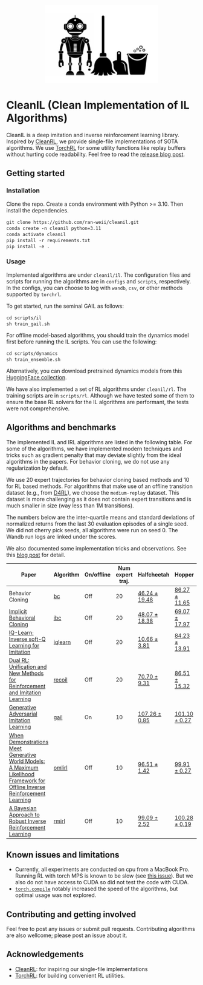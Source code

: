 <div align="center">
  <img width="300px" height="auto" src="assets/logo.png">
</div>

# CleanIL (Clean Implementation of IL Algorithms)
CleanIL is a deep imitation and inverse reinforcement learning library. Inspired by [CleanRL](https://github.com/vwxyzjn/cleanrl), we provide single-file implementations of SOTA algorithms. We use [TorchRL](https://github.com/pytorch/rl) for some utility functions like replay buffers without hurting code readability. Feel free to read the [release blog post](https://latentobservations.substack.com/p/introducing-cleanil-for-imitation).

## Getting started

### Installation
Clone the repo. Create a conda environment with Python >= 3.10. Then install the dependencies.
```
git clone https://github.com/ran-weii/cleanil.git
conda create -n cleanil python=3.11
conda activate cleanil
pip install -r requirements.txt
pip install -e .
```

### Usage
Implemented algorithms are under `cleanil/il`. The configuration files and scripts for running the algorithms are in `configs` and `scripts`, respectively. In the configs, you can choose to log with `wandb`, `csv`, or other methods supported by `torchrl`. 

To get started, run the seminal GAIL as follows:
```
cd scripts/il
sh train_gail.sh
```

For offline model-based algorithms, you should train the dynamics model first before running the IL scripts. You can use the following:
```
cd scripts/dynamics
sh train_ensemble.sh
```
Alternatively, you can download pretrained dynamics models from this [HuggingFace collection](https://huggingface.co/collections/ran-w/d4rl-mujoco-dynamics-models-67cbb2991b69d63fac266d7a).

We have also implemented a set of RL algorithms under `cleanil/rl`. The training scripts are in `scripts/rl`. Although we have tested some of them to ensure the base RL solvers for the IL algorithms are performant, the tests were not comprehensive.

## Algorithms and benchmarks
The implemented IL and IRL algorithms are listed in the following table. For some of the algorithms, we have implemented modern techniques and tricks such as gradient penalty that may deviate slightly from the ideal algorithms in the papers. For behavior cloning, we do not use any regularization by default.

We use 20 expert trajectories for behavior cloning based methods and 10 for RL based methods. For algorithms that make use of an offline transition dataset (e.g., from [D4RL](https://github.com/Farama-Foundation/D4RL)), we choose the `medium-replay` dataset. This dataset is more challenging as it does not contain expert transitions and is much smaller in size (way less than 1M transitions).

The numbers below are the inter-quartile means and standard deviations of normalized returns from the last 30 evaluation episodes of a single seed. We did not cherry pick seeds, all algorithms were run on seed 0. The Wandb run logs are linked under the scores. 

We also documented some implementation tricks and observations. See this [blog post](https://ran-weii.github.io/2025/03/28/cleanil-implementation-tricks.html) for detail.

| Paper | Algorithm | On/offline | Num expert traj. | Halfcheetah | Hopper | Walker2d |
|-------|-----------|------------|------------------|-------------|--------|----------|
| Behavior Cloning | [bc](cleanil/il/bc.py) | Off | 20 | [46.24 ± 19.48](https://wandb.ai/ranw/cleanil_bc_halfcheetah_benchmark?nw=nwuserranw) | [86.27 ± 11.65](https://wandb.ai/ranw/cleanil_bc_hopper_benchmark?nw=nwuserranw) | [99.54 ± 0.17](https://wandb.ai/ranw/cleanil_bc_walker2d_benchmark?nw=nwuserranw) |
| [Implicit Behavioral Cloning](https://arxiv.org/abs/2109.00137) | [ibc](cleanil/il/ibc.py) | Off | 20 | [48.07 ± 18.38](https://wandb.ai/ranw/cleanil_ibc_halfcheetah_benchmark?nw=nwuserranw) | [69.07 ± 17.97](https://wandb.ai/ranw/cleanil_ibc_hopper_benchmark?nw=nwuserranw) | [73.33 ± 35.71](https://wandb.ai/ranw/cleanil_ibc_walker2d_benchmark?nw=nwuserranw) |
| [IQ-Learn: Inverse soft-Q Learning for Imitation](https://arxiv.org/abs/2106.12142) | [iqlearn](cleanil/il/iqlearn.py) | Off | 20 | [10.66 ± 3.81](https://wandb.ai/ranw/cleanil_iqlearn_halfcheetah_benchmark?nw=nwuserranw) | [84.23 ± 13.91](https://wandb.ai/ranw/cleanil_iqlearn_hopper_benchmark?nw=nwuserranw) | [81.23 ± 31.29](https://wandb.ai/ranw/cleanil_iqlearn_walker2d_benchmark?nw=nwuserranw) |
| [Dual RL: Unification and New Methods for Reinforcement and Imitation Learning](https://arxiv.org/abs/2302.08560) | [recoil](cleanil/il/recoil.py) | Off | 20 | [70.70 ± 9.31](https://wandb.ai/ranw/cleanil_recoil_halfcheetah_benchmark?nw=nwuserranw) | [86.51 ± 15.32](https://wandb.ai/ranw/cleanil_recoil_hopper_benchmark?nw=nwuserranw) | [99.55 ± 0.30](https://wandb.ai/ranw/cleanil_recoil_walker2d_benchmark?nw=nwuserranw) |
| [Generative Adversarial Imitation Learning](https://arxiv.org/abs/1606.03476) | [gail](cleanil/il/gail.py) | On | 10 | [107.26 ± 0.85](https://wandb.ai/ranw/cleanil_gail_halfcheetah_benchmark?nw=nwuserranw) | [101.10 ± 0.27](https://wandb.ai/ranw/cleanil_gail_hopper_benchmark?nw=nwuserranw) | [100.75 ± 0.22](https://wandb.ai/ranw/cleanil_gail_walker2d_benchmark?nw=nwuserranw) |
| [When Demonstrations Meet Generative World Models: A Maximum Likelihood Framework for Offline Inverse Reinforcement Learning](https://arxiv.org/abs/2302.07457) | [omlirl](cleanil/il/omlirl.py) | Off | 10 | [96.51 ± 1.42](https://wandb.ai/ranw/cleanil_omlirl_halfcheetah_benchmark?nw=nwuserranw) | [99.91 ± 0.27](https://wandb.ai/ranw/cleanil_omlirl_hopper_benchmark?nw=nwuserranw) | [99.34 ± 0.49](https://wandb.ai/ranw/cleanil_omlirl_walker2d_benchmark?nw=nwuserranw) |
| [A Bayesian Approach to Robust Inverse Reinforcement Learning](https://arxiv.org/abs/2309.08571) | [rmirl](cleanil/il/rmirl.py) | Off | 10 | [99.09 ± 2.52](https://wandb.ai/ranw/cleanil_rmirl_halfcheetah_benchmark?nw=nwuserranw) | [100.28 ± 0.19](https://wandb.ai/ranw/cleanil_rmirl_hopper_benchmark?nw=nwuserranw) | [96.44 ± 1.03](https://wandb.ai/ranw/cleanil_rmirl_walker2d_benchmark?nw=nwuserranw) |

## Known issues and limitations
* Currently, all experiments are conducted on cpu from a MacBook Pro. Running RL with torch MPS is known to be slow (see [this issue](https://github.com/pytorch-labs/LeanRL/issues/16)). But we also do not have access to CUDA so did not test the code with CUDA.
* [`torch.compile`](https://pytorch.org/tutorials/intermediate/torch_compile_tutorial.html) notably increased the speed of the algorithms, but optimal usage was not explored.

## Contributing and getting involved
Feel free to post any issues or submit pull requests. Contributing algorithms are also wellcome; please post an issue about it. 

## Acknowledgements
* [CleanRL](https://github.com/vwxyzjn/cleanrl): for inspiring our single-file implementations
* [TorchRL](https://github.com/pytorch/rl): for building convenient RL utilities.